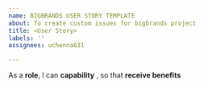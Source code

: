 ```yaml
---
name: BIGBRANDS USER STORY TEMPLATE
about: To create custom issues for bigbrands project
title: <User Story>
labels: ''
assignees: uchenna631

---
```


As a **role**, I can **capability** , so that **receive benefits**
